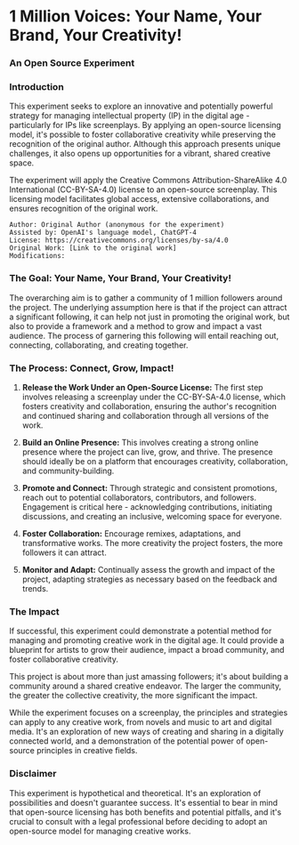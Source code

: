 # 1 Million Voices: Your Name, Your Brand, Your Creativity!

### An Open Source Experiment 

### Introduction

This experiment seeks to explore an innovative and potentially powerful strategy for managing intellectual property (IP) in the digital age - particularly for IPs like screenplays. By applying an open-source licensing model, it's possible to foster collaborative creativity while preserving the recognition of the original author. Although this approach presents unique challenges, it also opens up opportunities for a vibrant, shared creative space. 

The experiment will apply the Creative Commons Attribution-ShareAlike 4.0 International (CC-BY-SA-4.0) license to an open-source screenplay. This licensing model facilitates global access, extensive collaborations, and ensures recognition of the original work.

````
Author: Original Author (anonymous for the experiment)  
Assisted by: OpenAI's language model, ChatGPT-4
License: https://creativecommons.org/licenses/by-sa/4.0
Original Work: [Link to the original work]
Modifications:
````

### The Goal: Your Name, Your Brand, Your Creativity!

The overarching aim is to gather a community of 1 million followers around the project. The underlying assumption here is that if the project can attract a significant following, it can help not just in promoting the original work, but also to provide a framework and a method to grow and impact a vast audience. The process of garnering this following will entail reaching out, connecting, collaborating, and creating together.

### The Process: Connect, Grow, Impact!

1. **Release the Work Under an Open-Source License:** The first step involves releasing a screenplay under the CC-BY-SA-4.0 license, which fosters creativity and collaboration, ensuring the author's recognition and continued sharing and collaboration through all versions of the work.

2. **Build an Online Presence:** This involves creating a strong online presence where the project can live, grow, and thrive. The presence should ideally be on a platform that encourages creativity, collaboration, and community-building.

3. **Promote and Connect:** Through strategic and consistent promotions, reach out to potential collaborators, contributors, and followers. Engagement is critical here - acknowledging contributions, initiating discussions, and creating an inclusive, welcoming space for everyone.

4. **Foster Collaboration:** Encourage remixes, adaptations, and transformative works. The more creativity the project fosters, the more followers it can attract.

5. **Monitor and Adapt:** Continually assess the growth and impact of the project, adapting strategies as necessary based on the feedback and trends.

### The Impact

If successful, this experiment could demonstrate a potential method for managing and promoting creative work in the digital age. It could provide a blueprint for artists to grow their audience, impact a broad community, and foster collaborative creativity.

This project is about more than just amassing followers; it's about building a community around a shared creative endeavor. The larger the community, the greater the collective creativity, the more significant the impact.

While the experiment focuses on a screenplay, the principles and strategies can apply to any creative work, from novels and music to art and digital media. It's an exploration of new ways of creating and sharing in a digitally connected world, and a demonstration of the potential power of open-source principles in creative fields.

### Disclaimer

This experiment is hypothetical and theoretical. It's an exploration of possibilities and doesn't guarantee success. It's essential to bear in mind that open-source licensing has both benefits and potential pitfalls, and it's crucial to consult with a legal professional before deciding to adopt an open-source model for managing creative works.
